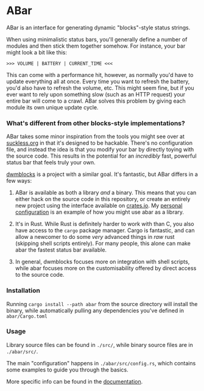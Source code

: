 # ABar

ABar is an interface for generating dynamic "blocks"-style status strings.

When using minimalistic status bars, you'll generally define a number of modules
and then stick them together somehow. For instance, your bar might look a bit
like this:

```
>>> VOLUME | BATTERY | CURRENT_TIME <<<
```

This can come with a performance hit, however, as normally you'd have to update
everything all at once. Every time you want to refresh the battery, you'd also
have to refresh the volume, etc. This might seem fine, but if you ever want to
rely upon something slow (such as an HTTP request) your entire bar will come to
a crawl. ABar solves this problem by giving each module its own unique update
cycle.


### What's different from other blocks-style implementations?

ABar takes some minor inspiration from the tools you might see over at
[suckless.org](https://suckless.org) in that it's designed to be hackable.
There's no configuration file, and instead the idea is that you modify your bar
by directly toying with the source code. This results in the potential for an
*incredibly* fast, powerful status bar that feels truly your own.

[dwmblocks](https://github.com/torrinfail/dwmblocks) is a project with a similar
goal. It's fantastic, but ABar differs in a few ways:

1. ABar is available as both a library *and* a binary. This means that you can
   either hack on the source code in this repository, or create an entirely new
   project using the interface available on [crates.io](https://crates.io). My
   [personal configuration](https://github.com/nebulaeandstars/abar-bin) is an
   example of how you might use abar as a library.

2. It's in Rust. While Rust is definitely harder to work with than C, you also
   have access to the `cargo` package manager. Cargo is fantastic, and can allow
   a newcomer to do some *very* advanced things in *raw* rust (skipping shell
   scripts entirely). For many people, this alone can make abar the fastest
   status bar available.

3. In general, dwmblocks focuses more on integration with shell scripts, while
   abar focuses more on the customisability offered by direct access to the
   source code.


### Installation

Running `cargo install --path abar` from the source directory will install the
binary, while automatically pulling any dependencies you've defined in
`abar/Cargo.toml`


### Usage

Library source files can be found in `./src/`, while binary source files are in
`./abar/src/`.

The main "configuration" happens in `./abar/src/config.rs`, which contains some
examples to guide you through the basics.

More specific info can be found in the [documentation](https://docs.rs/abar).

